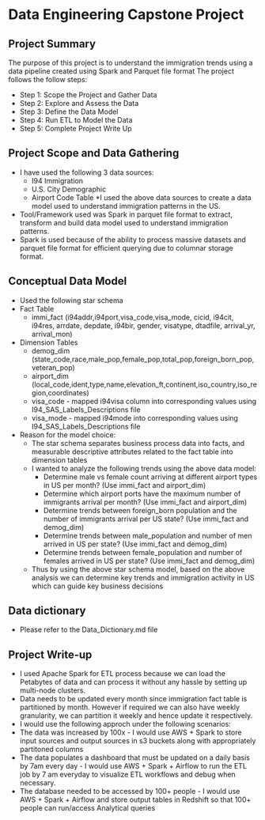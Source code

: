 # Data Engineering Capstone Project
## Project Summary
The purpose of this project is to understand the immigration trends using a data pipeline created using Spark and Parquet file format
The project follows the follow steps:

* Step 1: Scope the Project and Gather Data
* Step 2: Explore and Assess the Data
* Step 3: Define the Data Model
* Step 4: Run ETL to Model the Data
* Step 5: Complete Project Write Up

## Project Scope and Data Gathering
* I have used the following 3 data sources:
    * I94 Immigration
    * U.S. City Demographic
    * Airport Code Table
*I used the above data sources to create a data model used to understand immigration patterns in the US.
* Tool/Framework used was Spark in parquet file format to extract, transform and build data model used to understand 
immigration patterns. 
* Spark is used because of the ability to process massive datasets and parquet file format for efficient querying due to
 columnar storage format.
 
## Conceptual Data Model
* Used the following star schema
* Fact Table
    * immi_fact (i94addr,i94port,visa_code,visa_mode, cicid, i94cit, i94res, arrdate, depdate, i94bir, gender, visatype, 
    dtadfile, arrival_yr, arrival_mon)
* Dimension Tables
    * demog_dim (state_code,race,male_pop,female_pop,total_pop,foreign_born_pop,veteran_pop)
    * airport_dim (local_code,ident,type,name,elevation_ft,continent,iso_country,iso_region,coordinates)
    * visa_code - mapped i94visa column into corresponding values using I94_SAS_Labels_Descriptions file
    * visa_mode - mapped i94mode into corresponding values using I94_SAS_Labels_Descriptions file
* Reason for the model choice:
    * The star schema separates business process data into facts, and measurable descriptive attributes related to the 
    fact table into dimension tables
    * I wanted to analyze the following trends using the above data model:
        * Determine male vs female count arriving at different airport types in US per month? (Use immi_fact and airport_dim)
        * Determine which airport ports have the maximum number of immigrants arrival per month? (Use immi_fact and airport_dim)
        * Determine trends between foreign_born population and the number of immigrants arrival per US state? (Use immi_fact and demog_dim)
        * Determine trends between male_population and number of men arrived in US per state? (Use immi_fact and demog_dim)
        * Determine trends between female_population and number of females arrived in US per state? (Use immi_fact and demog_dim)
    * Thus by using the above star schema model, based on the above analysis we can determine key trends and immigration 
    activity in US which can guide key business decisions
    
## Data dictionary
  * Please refer to the Data_Dictionary.md file

## Project Write-up
   * I used Apache Spark for ETL process because we can load the Petabytes of data and can process it without any hassle 
   by setting up multi-node clusters.
   * Data needs to be updated every month since immigration fact table is partitioned by month. However if required we 
   can also have weekly granularity, we can partition it weekly and hence update it respectively.
   * I would use the following approch under the following scenarios:
   * The data was increased by 100x - I would use AWS + Spark to store input sources and output sources in s3 buckets 
   along with appropriately partitoned columns
   * The data populates a dashboard that must be updated on a daily basis by 7am every day - I would use AWS + Spark +
   Airflow to run the ETL job by 7 am everyday to visualize ETL workflows and debug when necessary.
   * The database needed to be accessed by 100+ people - I would use AWS + Spark + Airflow and store output tables in 
   Redshift so that 100+ people can run/access Analytical queries